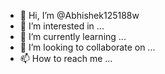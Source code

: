 - 👋 Hi, I’m @Abhishek125188w
- 👀 I’m interested in ...
- 🌱 I’m currently learning ...
- 💞️ I’m looking to collaborate on ...
- 📫 How to reach me ...

<!---
Abhishek125188w/Abhishek125188w is a ✨ special ✨ repository because its `README.md` (this file) appears on your GitHub profile.
You can click the Preview link to take a look at your changes.
--->
